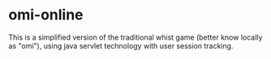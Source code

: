 # omi-online
This is a simplified version of the traditional whist game (better know locally as "omi"), using java servlet technology with user session tracking.
